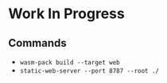 # Work In Progress

## Commands
- `wasm-pack build --target web`
- `static-web-server --port 8787 --root ./`
